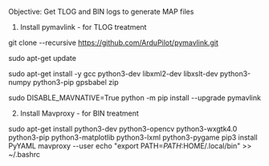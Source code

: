 

Objective:  Get TLOG and BIN logs to generate MAP files


1) Install pymavlink - for TLOG treatment

git clone --recursive https://github.com/ArduPilot/pymavlink.git

sudo apt-get update

sudo apt-get install -y gcc python3-dev libxml2-dev libxslt-dev python3-numpy python3-pip gpsbabel zip

sudo DISABLE_MAVNATIVE=True python -m pip install --upgrade pymavlink

2) Install Mavproxy - for BIN treatment

sudo apt-get install python3-dev python3-opencv python3-wxgtk4.0 python3-pip python3-matplotlib python3-lxml python3-pygame
pip3 install PyYAML mavproxy --user
echo "export PATH=$PATH:$HOME/.local/bin" >> ~/.bashrc

